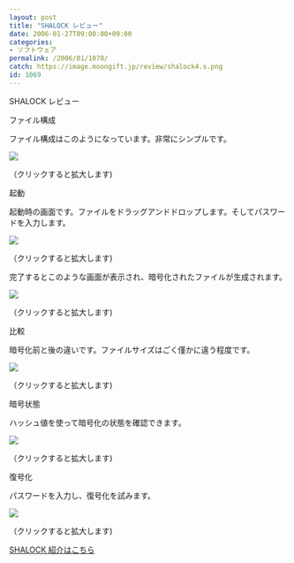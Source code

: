 ```yaml
---
layout: post
title: "SHALOCK レビュー"
date: 2006-01-27T09:00:00+09:00
categories:
- ソフトウェア
permalink: /2006/01/1078/
catch: https://image.moongift.jp/review/shalock4.s.png
id: 1069
---
```

SHALOCK レビュー   
<!--more-->

ファイル構成

  

ファイル構成はこのようになっています。非常にシンプルです。

  

[![](https://image.moongift.jp/review/shalock1.s.png)](https://image.moongift.jp/review/shalock1.png)  
  
（クリックすると拡大します)

  

起動

  

起動時の画面です。ファイルをドラッグアンドドロップします。そしてパスワードを入力します。

  

[![](https://image.moongift.jp/review/shalock2.s.png)](https://image.moongift.jp/review/shalock2.png)  
  
（クリックすると拡大します)

  

完了するとこのような画面が表示され、暗号化されたファイルが生成されます。

  

[![](https://image.moongift.jp/review/shalock3.s.png)](https://image.moongift.jp/review/shalock3.png)  
  
（クリックすると拡大します)

  

比較

  

暗号化前と後の違いです。ファイルサイズはごく僅かに違う程度です。

  

[![](https://image.moongift.jp/review/shalock4.s.png)](https://image.moongift.jp/review/shalock4.png)  
  
（クリックすると拡大します)

  

暗号状態

  

ハッシュ値を使って暗号化の状態を確認できます。

  

[![](https://image.moongift.jp/review/shalock5.s.png)](https://image.moongift.jp/review/shalock5.png)  
  
（クリックすると拡大します)

  

復号化

  

パスワードを入力し、復号化を試みます。

  

[![](https://image.moongift.jp/review/shalock6.s.png)](https://image.moongift.jp/review/shalock6.png)  
  
（クリックすると拡大します)

  

[SHALOCK 紹介はこちら](http://oss.moongift.jp/intro/i-1061.html)

